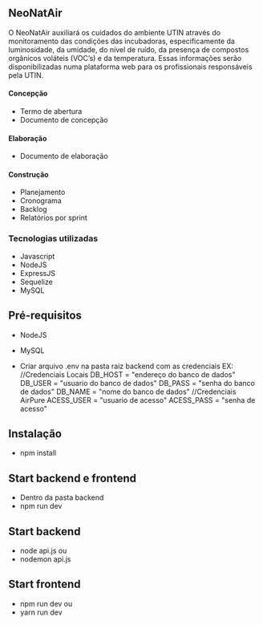 ## NeoNatAir
O NeoNatAir auxiliará os cuidados do ambiente UTIN através do monitoramento das condições das incubadoras, especificamente da luminosidade, da umidade, do nível de ruído, da presença de compostos orgânicos voláteis (VOC’s) e da temperatura. Essas informações serão disponibilizadas numa plataforma web para os profissionais responsáveis pela UTIN.

#### Concepção
* Termo de abertura
* Documento de concepção

#### Elaboração
* Documento de elaboração

#### Construção
* Planejamento
* Cronograma
* Backlog
* Relatórios por sprint

### Tecnologias utilizadas
* Javascript
* NodeJS
* ExpressJS
* Sequelize
* MySQL

## Pré-requisitos
- NodeJS
- MySQL

- Criar arquivo .env na pasta raiz backend com as credenciais
EX:
//Credenciais Locais
DB_HOST = "endereço do banco de dados"
DB_USER = "usuario do banco de dados"
DB_PASS = "senha do banco de dados"
DB_NAME = "nome do banco de dados"
//Credenciais AirPure
ACESS_USER = "usuario de acesso"
ACESS_PASS = "senha de acesso"

## Instalação
- npm install

## Start backend e frontend
- Dentro da pasta backend
- npm run dev

## Start backend
- node api.js
ou
- nodemon api.js

## Start frontend
- npm run dev
ou
- yarn run dev
